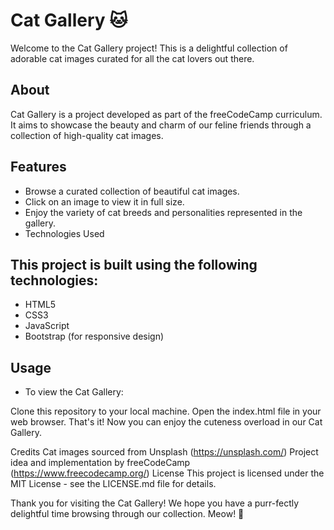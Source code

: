 # Cat Gallery 🐱
Welcome to the Cat Gallery project! This is a delightful collection of adorable cat images curated for all the cat lovers out there.

## About
Cat Gallery is a project developed as part of the freeCodeCamp curriculum. It aims to showcase the beauty and charm of our feline friends through a collection of high-quality cat images.

## Features
- Browse a curated collection of beautiful cat images.
- Click on an image to view it in full size.
- Enjoy the variety of cat breeds and personalities represented in the gallery.
- Technologies Used
## This project is built using the following technologies:

- HTML5
- CSS3
- JavaScript
- Bootstrap (for responsive design)
## Usage
- To view the Cat Gallery:

Clone this repository to your local machine.
Open the index.html file in your web browser.
That's it! Now you can enjoy the cuteness overload in our Cat Gallery.

Credits
Cat images sourced from Unsplash (https://unsplash.com/)
Project idea and implementation by freeCodeCamp (https://www.freecodecamp.org/)
License
This project is licensed under the MIT License - see the LICENSE.md file for details.

Thank you for visiting the Cat Gallery! We hope you have a purr-fectly delightful time browsing through our collection. Meow! 🐾
